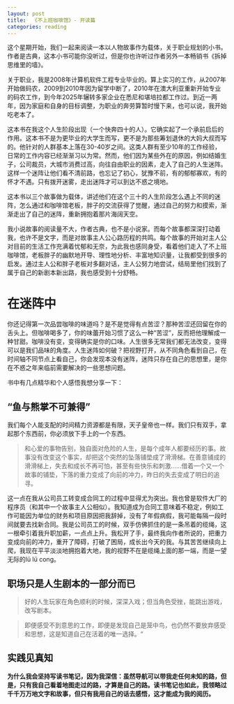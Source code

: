 ```yaml
---
layout: post
title:  《不上班咖啡馆》- 开读篇
categories: reading
---
```


这个星期开始，我们一起来阅读一本以人物故事作为载体，关于职业规划的小书。作者是古典，这本小书可能你没听过，但是你也许听过作者另外一本畅销书《拆掉思维里的墙》。

关于职业，我是2008年计算机软件工程专业毕业的。算上实习的工作，从2007年开始做码农，2009到2010年因为留学中断了，2010年在澳大利亚重新开始专业的码农工作，到今年2025年辗转多家企业在悉尼和堪培拉都工作过。到近一两年，因为家庭和自身的目标调整，为职业的奔劳算暂时慢下来，也可以说，我开始吃老本了。

这本书在我这个人生阶段出现（一个快奔四十的人）。它确实起了一个承前启后的作用。这本书不是为更毕业的大学生而写，更不是为那些筹划退休的大妈大叔而写的。他针对的人群基本上落在30-40岁之间。这类人群有至少10年的工作经验，日常的工作内容已经渐渐习以为常。然而，他们因为某些外在的原因，例如结婚生子，公司裁员，大城市消费过高，向往自由职业的因素，走入了自己的人生迷阵。这样一个迷阵让他们看不清前路，也忘记了初心，犹豫不前，有的郁郁寡欢，有的怀才不遇。只有拨开迷雾，走出迷阵才可以到达不惑之境地。

这本书以三个故事做为载体，讲述他们在这个三十的人生阶段怎么遇上不同的迷阵，怎么通过和咖啡馆老板，胖子的交流获得了觉醒，通过自己的努力和摸索，渐渐走出了自己的迷阵，重新拥抱着那片海阔天空。

我小说故事的阅读量不大，作者古典，也不是小说家。而每个故事都深深打动着我，也许不是文字，而是对故事主人公心路历程的共鸣。每个故事的开始对主人公对目前的生活工作充满着忧郁和无奈，为此我也感同身受，看着他们走入了不上班咖啡馆，老板胖子的幽默地开导、理性地分析、丰富地知识量，让我都受到很多的启发。通过主人公和胖子老板对多翻对话，主人公努力地尝试，结局里他们找到了属于自己的新剧本新出路，我也感受到十分舒畅。

# 在迷阵中

你还记得第一次品尝咖啡的味道吗？是不是觉得有点苦涩？那种苦涩还回留在你的舌头上。但咖啡喝多了，你的味蕾开始习惯了这么一种“苦涩”，反而把他理解成一种甘甜。咖啡没有变，变得确实是你的口味。人生很多无常我们都无法改变，变得可以是我们品味的角度。人生迷阵如何破？把视野打开，从不同角色看到自己，在时间轴不同节点上看自己，你会发现本没有迷阵，迷阵只存在自己的思想里，是你在不惑之年来临前需要解决的一些思想问题。

书中有几点精华和个人感悟我想分享一下：

## “鱼与熊掌不可兼得”

我们每个人能支配的时间精力资源都是有限，天子皇帝也一样。我们只有双手，拿起那个东西前，你必须放下手上的一个东西。

> 和心爱的事物告别，独自面对危险的人生，是每个成年人都要经历的事。故事没有改变这个事实，却把这个突然的坠落铺垫成了滑滑梯。在善意铺成的滑滑梯上，失去和成长不再可怕，甚至有些快乐和刺激……借着一个又一个故事的铺垫，下落的重力变成了向前的冲力，昨日的失去变成了明日的追寻。​

这一点在我从公司员工转变成合同工的过程中显得尤为突出。我也曾是软件大厂的程序员（和其中一个故事主人公相似）。我知道成为合同工意味着不稳定，例如工作可能因为单位的财务和项目原因把我辞掉，没有了年假病假，我可能每隔一段时间就要去找新合同。我是公司员工的时候，双手仿佛抓住的是一条吊着的缆绳，这一根牵引着我升职加薪，一点点上升。我松开了手，最终我向作者所说的，把重力变成向前的冲力，重开了障碍，打破了困局，成长出今天的我。与其苦苦继续向上爬，我现在平平淡淡地拥抱着大地，我的视野不在是缆绳上面的那一端，而是一望无际的lü lü cong。

## 职场只是人生剧本的一部分而已

> 好的人生玩家在角色顺利的时候，深深入戏；但当角色受挫，能跳出游戏，改写剧本。​

> 即便感受不到意思的工作，即便是发现自己是笼中鸟，也仍然不要放弃感受和思想，这是知道自己在活着的唯一选择。​“

## 实践见真知




**为什么我会坚持写读书笔记，因为我深信：虽然导航可以带我走任何未知的路，但是，只有我自己看着地图走过的路，才算是自己的路。读书笔记也如此，我领略过千千万万地文字和故事，但只有我用自己的话去感悟，这才能成为我的阅历。**








<!--stackedit_data:
eyJoaXN0b3J5IjpbLTYyMjc0NjM4OCwxNjQ5NDg2NjI2LC05OD
QxODAwNzVdfQ==
-->